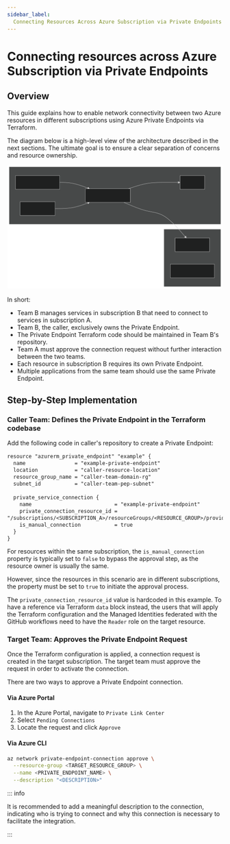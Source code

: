 ```yaml
---
sidebar_label:
  Connecting Resources Across Azure Subscription via Private Endpoints
---
```


# Connecting resources across Azure Subscription via Private Endpoints

## Overview

This guide explains how to enable network connectivity between two Azure
resources in different subscriptions using Azure Private Endpoints via
Terraform.

The diagram below is a high-level view of the architecture described in the next
sections. The ultimate goal is to ensure a clear separation of concerns and
resource ownership.

![Private Endpoint Architecture](peps-cross-subscription/architecture.svg)

In short:

- Team B manages services in subscription B that need to connect to services in
  subscription A.
- Team B, the caller, exclusively owns the Private Endpoint.
- The Private Endpoint Terraform code should be maintained in Team B's
  repository.
- Team A must approve the connection request without further interaction between
  the two teams.
- Each resource in subscription B requires its own Private Endpoint.
- Multiple applications from the same team should use the same Private Endpoint.

## Step-by-Step Implementation

### Caller Team: Defines the Private Endpoint in the Terraform codebase

Add the following code in caller's repository to create a Private Endpoint:

```hcl
resource "azurerm_private_endpoint" "example" {
  name                = "example-private-endpoint"
  location            = "caller-resource-location"
  resource_group_name = "caller-team-domain-rg"
  subnet_id           = "caller-team-pep-subnet"

  private_service_connection {
    name                           = "example-private-endpoint"
    private_connection_resource_id = "/subscriptions/<SUBSCRIPTION_A>/resourceGroups/<RESOURCE_GROUP>/providers/Microsoft.DocumentDB/databaseAccounts/<COSMOSDB_ACCOUNT>"
    is_manual_connection           = true
  }
}
```

For resources within the same subscription, the `is_manual_connection` property
is typically set to `false` to bypass the approval step, as the resource owner
is usually the same.

However, since the resources in this scenario are in different subscriptions,
the property must be set to `true` to initiate the approval process.

The `private_connection_resource_id` value is hardcoded in this example. To have
a reference via Terraform `data` block instead, the users that will apply the
Terraform configuration and the Managed Identities federated with the GitHub
workflows need to have the `Reader` role on the target resource.

### Target Team: Approves the Private Endpoint Request

Once the Terraform configuration is applied, a connection request is created in
the target subscription. The target team must approve the request in order to
activate the connection.

There are two ways to approve a Private Endpoint connection.

#### Via Azure Portal

1. In the Azure Portal, navigate to `Private Link Center`
2. Select `Pending Connections`
3. Locate the request and click `Approve`

#### Via Azure CLI

```bash
az network private-endpoint-connection approve \
  --resource-group <TARGET_RESOURCE_GROUP> \
  --name <PRIVATE_ENDPOINT_NAME> \
  --description "<DESCRIPTION>"
```

::: info

It is recommended to add a meaningful description to the connection, indicating
who is trying to connect and why this connection is necessary to facilitate the
integration.

:::
